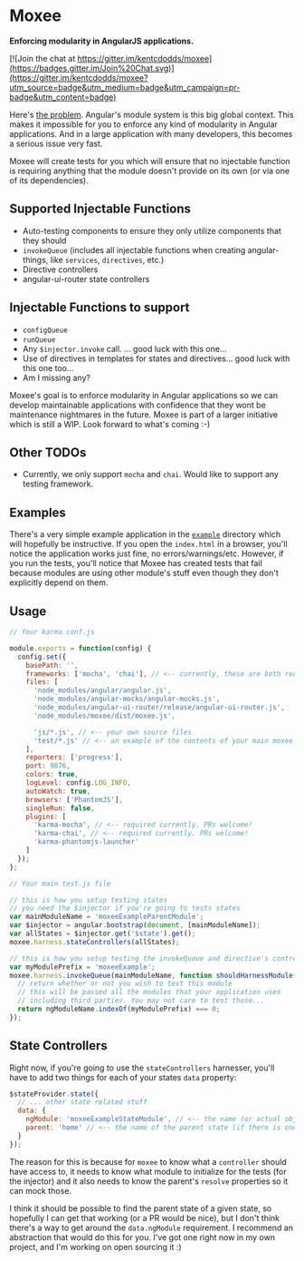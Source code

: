 # Moxee

**Enforcing modularity in AngularJS applications.**

[![Join the chat at https://gitter.im/kentcdodds/moxee](https://badges.gitter.im/Join%20Chat.svg)](https://gitter.im/kentcdodds/moxee?utm_source=badge&utm_medium=badge&utm_campaign=pr-badge&utm_content=badge)

Here's [the problem](http://jsbin.com/kolaci/edit?html,js,output). Angular's module system is this big global context.
This makes it impossible for you to enforce any kind of modularity in Angular applications. And in a large application
with many developers, this becomes a serious issue very fast.

Moxee will create tests for you which will ensure that no injectable function is requiring anything that the module
doesn't provide on its own (or via one of its dependencies).

## Supported Injectable Functions

 - Auto-testing components to ensure they only utilize components that they should
 - `invokeQueue` (includes all injectable functions when creating angular-things, like `services`, `directives`, etc.)
 - Directive controllers
 - angular-ui-router state controllers

## Injectable Functions to support

 - `configQueue`
 - `runQueue`
 - Any `$injector.invoke` call. ... good luck with this one...
 - Use of directives in templates for states and directives... good luck with this one too...
 - Am I missing any?

Moxee's goal is to enforce modularity in Angular applications so we can develop maintainable applications with
confidence that they wont be maintenance nightmares in the future. Moxee is part of a larger initiative which is still
a WIP. Look forward to what's coming :-)

## Other TODOs

 - Currently, we only support `mocha` and `chai`. Would like to support any testing framework.

## Examples

There's a very simple example application in the [`example`](example) directory which will hopefully be instructive. If
you open the `index.html` in a browser, you'll notice the application works just fine, no errors/warnings/etc. However,
if you run the tests, you'll notice that Moxee has created tests that fail because modules are using other module's
stuff even though they don't explicitly depend on them.

## Usage

```javascript
// Your karma.conf.js

module.exports = function(config) {
  config.set({
    basePath: '',
    frameworks: ['mocha', 'chai'], // <-- currently, these are both required... PR welcome to make it work without that!
    files: [
      'node_modules/angular/angular.js',
      'node_modules/angular-mocks/angular-mocks.js',
      'node_modules/angular-ui-router/release/angular-ui-router.js',
      'node_modules/moxee/dist/moxee.js',

      'js/*.js', // <-- your own source files
      'test/*.js' // <-- an example of the contents of your main moxee setup test file is below
    ],
    reporters: ['progress'],
    port: 9876,
    colors: true,
    logLevel: config.LOG_INFO,
    autoWatch: true,
    browsers: ['PhantomJS'],
    singleRun: false,
    plugins: [
      'karma-mocha', // <-- required currently. PRs welcome!
      'karma-chai', // <-- required currently. PRs welcome!
      'karma-phantomjs-launcher'
    ]
  });
};
```

```javascript
// Your main test.js file

// this is how you setup testing states
// you need the $injector if you're going to tests states
var mainModuleName = 'moxeeExampleParentModule';
var $injector = angular.bootstrap(document, [mainModuleName]);
var allStates = $injector.get('$state').get();
moxee.harness.stateControllers(allStates);

// this is how you setup testing the invokeQueue and directive's controllers
var myModulePrefix = 'moxeeExample';
moxee.harness.invokeQueue(mainModuleName, function shouldHarnessModule(ngModuleName) {
  // return whether or not you wish to test this module
  // this will be passed all the modules that your application uses
  // including third parties. You may not care to test those...
  return ngModuleName.indexOf(myModulePrefix) === 0;
});
```

## State Controllers

Right now, if you're going to use the `stateControllers` harnesser, you'll have to add two things for each of your
states `data` property:

```javascript
$stateProvider.state({
  // ... other state related stuff
  data: {
    ngModule: 'moxeeExampleStateModule', // <-- the name (or actual object) of the module this state is being registered under
    parent: 'home' // <-- the name of the parent state (if there is one)
  }
});
```

The reason for this is because for `moxee` to know what a `controller` should have access to, it needs to know what
module to initialize for the tests (for the injector) and it also needs to know the parent's `resolve` properties so it
can mock those.

I think it should be possible to find the parent state of a given state, so hopefully I can get that working (or a PR
would be nice), but I don't think there's a way to get around the `data.ngModule` requirement. I recommend an
abstraction that would do this for you. I've got one right now in my own project, and I'm working on open sourcing it :)

